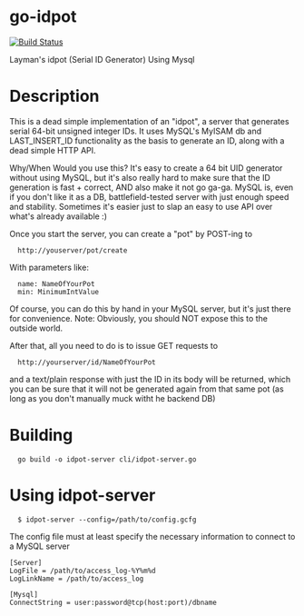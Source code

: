 go-idpot
========

[![Build Status](https://travis-ci.org/lestrrat/go-idpot.png?branch=master)](https://travis-ci.org/lestrrat/go-idpot)

Layman's idpot (Serial ID Generator) Using Mysql

Description
===========

This is a dead simple implementation of an "idpot", a server that generates
serial 64-bit unsigned integer IDs. It uses MySQL's MyISAM db and 
LAST\_INSERT\_ID functionality as the basis to generate an ID, along with a 
dead simple HTTP API.

Why/When Would you use this? It's easy to create a 64 bit UID generator without
using MySQL, but it's also really hard to make sure that the ID generation
is fast + correct, AND also make it not go ga-ga. MySQL is, even if you don't
like it as a DB, battlefield-tested server with just enough speed and 
stability. Sometimes it's easier just to slap an easy to use API over what's
already available :)

Once you start the server, you can create a "pot" by POST-ing to 

```
  http://youserver/pot/create
```

With parameters like:

```
  name: NameOfYourPot
  min: MinimumIntValue
```

Of course, you can do this by hand in your MySQL server, but it's just there for
convenience. Note: Obviously, you should NOT expose this to the outside world.

After that, all you need to do is to issue GET requests to

```
  http://yourserver/id/NameOfYourPot
```

and a text/plain response with just the ID in its body will be returned, which
you can be sure that it will not be generated again from that same pot (as long
as you don't manually muck witht he backend DB)

Building
========

```
  go build -o idpot-server cli/idpot-server.go
```

Using idpot-server
==================

```
  $ idpot-server --config=/path/to/config.gcfg
```

The config file must at least specify the necessary information to connect to
a MySQL server

```
[Server]
LogFile = /path/to/access_log-%Y%m%d
LogLinkName = /path/to/access_log

[Mysql]
ConnectString = user:password@tcp(host:port)/dbname
```
